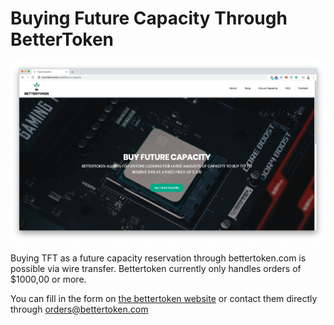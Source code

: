 # Buying Future Capacity Through BetterToken

![image alt text](img/tft_bettertoken_image_0.png)

Buying TFT as a future capacity reservation through bettertoken.com is possible via wire transfer. Bettertoken currently only handles orders of $1000,00 or more. 

You can fill in the form on [the bettertoken website](https://www2.bettertoken.com/future-capacity.html) or contact them directly through [orders@bettertoken.com](mailto:orders@bettertoken.com)

